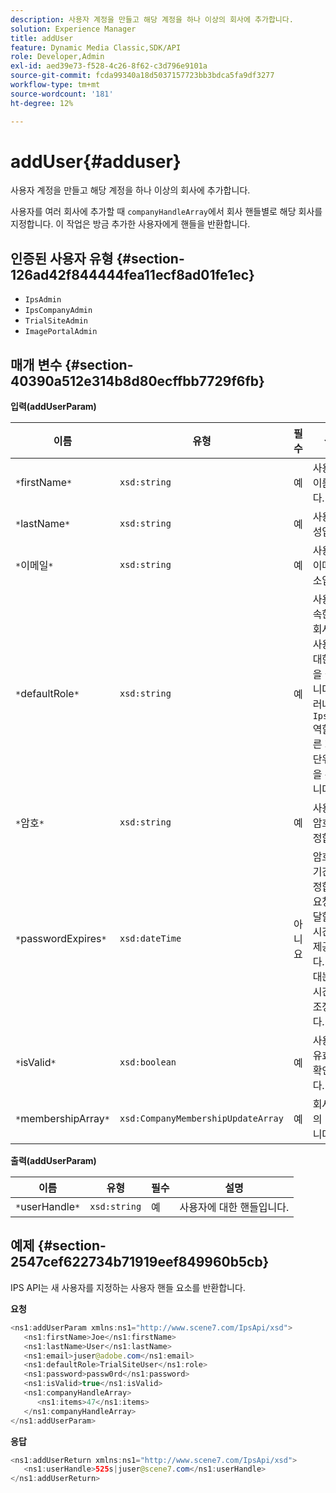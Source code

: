 ```yaml
---
description: 사용자 계정을 만들고 해당 계정을 하나 이상의 회사에 추가합니다.
solution: Experience Manager
title: addUser
feature: Dynamic Media Classic,SDK/API
role: Developer,Admin
exl-id: aed39e73-f528-4c26-8f62-c3d796e9101a
source-git-commit: fcda99340a18d5037157723bb3bdca5fa9df3277
workflow-type: tm+mt
source-wordcount: '181'
ht-degree: 12%

---
```


# addUser{#adduser}

사용자 계정을 만들고 해당 계정을 하나 이상의 회사에 추가합니다.

사용자를 여러 회사에 추가할 때 `companyHandleArray`에서 회사 핸들별로 해당 회사를 지정합니다. 이 작업은 방금 추가한 사용자에게 핸들을 반환합니다.

## 인증된 사용자 유형 {#section-126ad42f844444fea11ecf8ad01fe1ec}

* `IpsAdmin`
* `IpsCompanyAdmin`
* `TrialSiteAdmin`
* `ImagePortalAdmin`

## 매개 변수 {#section-40390a512e314b8d80ecffbb7729f6fb}

**입력(addUserParam)**

| 이름 | 유형 | 필수 | 설명 |
|---|---|---|---|
| `*`firstName`*` | `xsd:string` | 예 | 사용자의 이름입니다. |
| `*`lastName`*` | `xsd:string` | 예 | 사용자의 성입니다. |
| `*`이메일`*` | `xsd:string` | 예 | 사용자의 이메일 주소입니다. |
| `*`defaultRole`*` | `xsd:string` | 예 | 사용자가 속한 각 회사에서 사용자에 대한 역할을 설정합니다. 그러나 `IpsAdmin` 역할은 다른 회사 단위 설정을 무시합니다. |
| `*`암호`*` | `xsd:string` | 예 | 사용자의 암호를 설정합니다. |
| `*`passwordExpires`*` | `xsd:dateTime` | 아니요 | 암호 만료 기간을 설정합니다. 요청을 전달할 때 시간대를 제공합니다. 시간대는 중부 시간으로 조정됩니다. |
| `*`isValid`*` | `xsd:boolean` | 예 | 사용자가 유효한지 확인합니다. |
| `*`membershipArray`*` | `xsd:CompanyMembershipUpdateArray` | 예 | 회사 핸들의 배열입니다. |

**출력(addUserParam)**

| 이름 | 유형 | 필수 | 설명 |
|---|---|---|---|
| `*`userHandle`*` | `xsd:string` | 예 | 사용자에 대한 핸들입니다. |

## 예제 {#section-2547cef622734b71919eef849960b5cb}

IPS API는 새 사용자를 지정하는 사용자 핸들 요소를 반환합니다.

**요청**

```java
<ns1:addUserParam xmlns:ns1="http://www.scene7.com/IpsApi/xsd">
   <ns1:firstName>Joe</ns1:firstName>
   <ns1:lastName>User</ns1:lastName>
   <ns1:email>juser@adobe.com</ns1:email>
   <ns1:defaultRole>TrialSiteUser</ns1:role>
   <ns1:password>passw0rd</ns1:password>
   <ns1:isValid>true</ns1:isValid>
   <ns1:companyHandleArray>
      <ns1:items>47</ns1:items>
   </ns1:companyHandleArray>
</ns1:addUserParam>
```

**응답**

```java
<ns1:addUserReturn xmlns:ns1="http://www.scene7.com/IpsApi/xsd">
   <ns1:userHandle>525s|juser@scene7.com</ns1:userHandle>
</ns1:addUserReturn>
```
